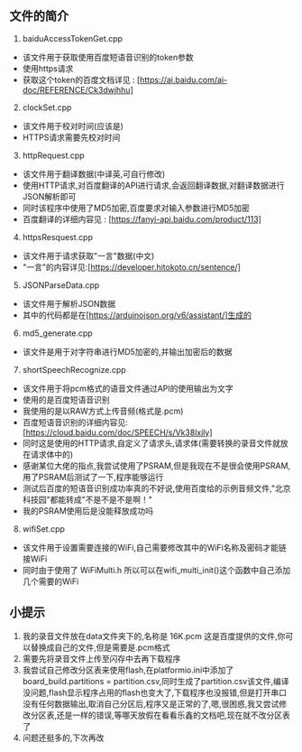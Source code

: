 ## 文件的简介

1. baiduAccessTokenGet.cpp 

- 该文件用于获取使用百度短语音识别的token参数
- 使用https请求
- 获取这个token的百度文档详见 : [https://ai.baidu.com/ai-doc/REFERENCE/Ck3dwjhhu]

2. clockSet.cpp

- 该文件用于校对时间(应该是)
- HTTPS请求需要先校对时间

3. httpRequest.cpp

- 该文件用于翻译数据(中译英,可自行修改)
- 使用HTTP请求,对百度翻译的API进行请求,会返回翻译数据,对翻译数据进行JSON解析即可
- 同时该程序中使用了MD5加密,百度要求对输入参数进行MD5加密
- 百度翻译的详细内容见 : [https://fanyi-api.baidu.com/product/113]

4. httpsResquest.cpp

- 该文件用于请求获取"一言"数据(中文)
- "一言"的内容详见:[https://developer.hitokoto.cn/sentence/]

5. JSONParseData.cpp

- 该文件用于解析JSON数据
- 其中的代码都是在[https://arduinojson.org/v6/assistant/]生成的

6. md5_generate.cpp

- 该文件是用于对字符串进行MD5加密的,并输出加密后的数据

7. shortSpeechRecognize.cpp

- 该文件用于将pcm格式的语音文件通过API的使用输出为文字
- 使用的是百度短语音识别
- 我使用的是以RAW方式上传音频(格式是.pcm)
- 百度短语音识别的详细内容见:[https://cloud.baidu.com/doc/SPEECH/s/Vk38lxily]
- 同时这是使用的HTTP请求,自定义了请求头,请求体(需要转换的录音文件就放在请求体中的)
- 感谢某位大佬的指点,我尝试使用了PSRAM,但是我现在不是很会使用PSRAM,用了PSRAM后测试了一下,程序能够运行
- 测试后百度的短语音识别成功率真的不好说,使用百度给的示例音频文件,"北京科技园"都能转成"不是不是不是啊！"
- 我的PSRAM使用后是没能释放成功吗

8. wifiSet.cpp

- 该文件用于设置需要连接的WiFi,自己需要修改其中的WiFi名称及密码才能链接WiFi
- 同时由于使用了 WiFiMulti.h 所以可以在wifi_multi_init()这个函数中自己添加几个需要的WiFi

## 小提示

1. 我的录音文件放在data文件夹下的,名称是 16K.pcm 这是百度提供的文件,你可以替换成自己的文件,但是需要是.pcm格式
2. 需要先将录音文件上传至闪存中去再下载程序
3. 我尝试自己修改分区表来使用flash,在platformio.ini中添加了 board_build.partitions = partition.csv,同时生成了partition.csv该文件,编译没问题,flash显示程序占用的flash也变大了,下载程序也没报错,但是打开串口没有任何数据输出,取消自己分区后,程序又是正常的了,嗯,很困惑,我又尝试修改分区表,还是一样的错误,等哪天放假在看看乐鑫的文档吧,现在就不改分区表了
4. 问题还挺多的,下次再改
